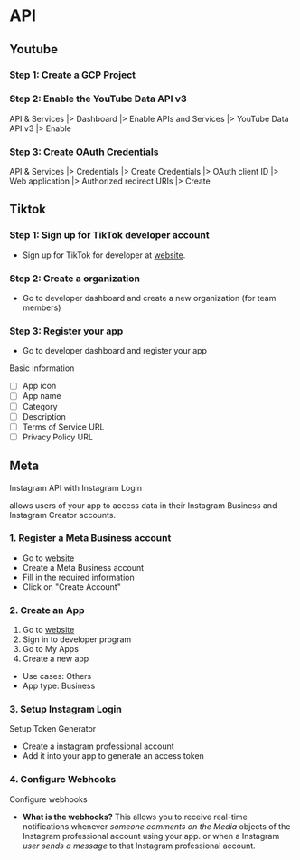 # API

## Youtube

### Step 1: Create a GCP Project

### Step 2: Enable the YouTube Data API v3

API & Services 
  |> Dashboard 
  |> Enable APIs and Services 
  |> YouTube Data API v3
  |> Enable

### Step 3: Create OAuth Credentials

API & Services 
  |> Credentials 
  |> Create Credentials 
  |> OAuth client ID 
  |> Web application 
  |> Authorized redirect URIs 
  |> Create

## Tiktok

### Step 1: Sign up for TikTok developer account

- Sign up for TikTok for developer at [website](https://developers.tiktok.com/).

### Step 2: Create a organization

- Go to developer dashboard and create a new organization (for team members)

### Step 3: Register your app

- Go to developer dashboard and register your app

Basic information
- [ ] App icon
- [ ] App name
- [ ] Category
- [ ] Description
- [ ] Terms of Service URL
- [ ] Privacy Policy URL

## Meta

Instagram API with Instagram Login

allows users of your app to access data in their Instagram Business and Instagram Creator accounts.

### 1. Register a Meta Business account

- Go to [website](https://www.instagram.com/developer/register/)
- Create a Meta Business account
- Fill in the required information
- Click on "Create Account"

### 2. Create an App

1. Go to [website](https://developers.facebook.com/)
2. Sign in to developer program
3. Go to My Apps
4. Create a new app
  - Use cases: Others
  - App type: Business

### 3. Setup Instagram Login
Setup Token Generator
  - Create a instagram professional account
  - Add it into your app to generate an access token

### 4. Configure Webhooks
Configure webhooks
  - **What is the webhooks?**
    This allows you to receive real-time notifications whenever _someone comments on the Media_ objects of the Instagram professional account using your app.
    or when a Instagram _user sends a message_ to that Instagram professional account.

